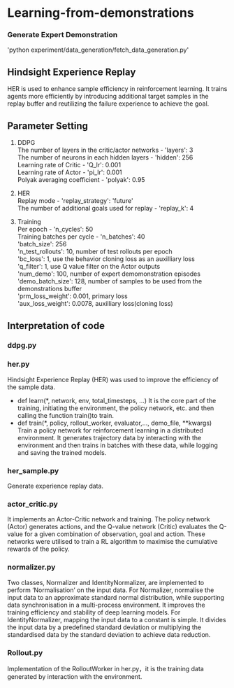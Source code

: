 # Learning-from-demonstrations

### Generate Expert Demonstration 
 'python experiment/data_generation/fetch_data_generation.py'

## Hindsight Experience Replay 
HER is used to enhance sample efficiency in reinforcement learning. It trains agents more efficiently by introducing additional target samples in the replay buffer and reutilizing the failure experience to achieve the goal.

## Parameter Setting
1. DDPG\
    The number of layers in the critic/actor networks - 'layers': 3\
    The number of neurons in each hidden layers - 'hidden': 256\
    Learning rate of Critic - 'Q_lr': 0.001\
    Learning rate of Actor - 'pi_lr': 0.001\
    Polyak averaging coefficient - 'polyak': 0.95
   
2. HER\
    Replay mode - 'replay_strategy': 'future'\
    The number of additional goals used for replay - 'replay_k': 4
   
3. Training\
    Per epoch - 'n_cycles': 50\
    Training batches per cycle - 'n_batches': 40\
    'batch_size': 256\
    'n_test_rollouts': 10, number of test rollouts per epoch\
    'bc_loss': 1, use the behavior cloning loss as an auxilliary loss\
    'q_filter': 1, use Q value filter on the Actor outputs\
    'num_demo': 100, number of expert demomonstration episodes\
    'demo_batch_size': 128, number of samples to be used from the demonstrations buffer\
    'prm_loss_weight': 0.001, primary loss\
    'aux_loss_weight':  0.0078, auxilliary loss(cloning loss)

## Interpretation of code
### ddpg.py
   
### her.py
   Hindsight Experience Replay (HER) was used to improve the efficiency of the sample data.
   - def learn(*, network, env, total_timesteps, ...)
     It is the core part of the training, initiating the environment, the policy network, etc. and then calling the function train()to train.
   - def train(*, policy, rollout_worker, evaluator,..., demo_file, **kwargs)
     Train a policy network for reinforcement learning in a distributed environment. It generates trajectory data by interacting with the environment and then trains in batches with these data, while logging and saving the trained models.

### her_sample.py
   Generate experience replay data.
  
### actor_critic.py
   It implements an Actor-Critic network and training. The policy network (Actor) generates actions, and the Q-value network (Critic) evaluates the Q-value for a given combination of observation, goal and action. These networks were utilised to train a RL algorithm to maximise the cumulative rewards of the policy.

### normalizer.py
   Two classes, Normalizer and IdentityNormalizer, are implemented to perform ‘Normalisation’ on the input data. 
   For Normalizer, normalise the input data to an approximate standard normal distribution, while supporting data synchronisation in a multi-process environment. It improves the training efficiency and stability of deep learning models. 
   For IdentityNormalizer, mapping the input data to a constant is simple. It divides the input data by a predefined standard deviation or multiplying the standardised data by the standard deviation to achieve data reduction.

### Rollout.py
   Implementation of the RolloutWorker in her.py，it is the training data generated by interaction with the environment.






   
